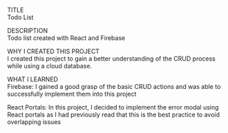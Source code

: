 TITLE  
Todo List

DESCRIPTION  
Todo list created with React and Firebase

WHY I CREATED THIS PROJECT  
I created this project to gain a better understanding of the CRUD process while using a cloud database.

WHAT I LEARNED  
Firebase: I gained a good grasp of the basic CRUD actions and was able to successfully implement them into this project

React Portals: In this project, I decided to implement the error modal using React portals as I had previously read that this is the best practice to avoid overlapping issues 


